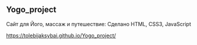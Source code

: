 ## Yogo_project
Сайт для Його, массаж и путешествие: Сделано HTML, CSS3, JavaScript

https://tolebijaksybai.github.io/Yogo_project/
